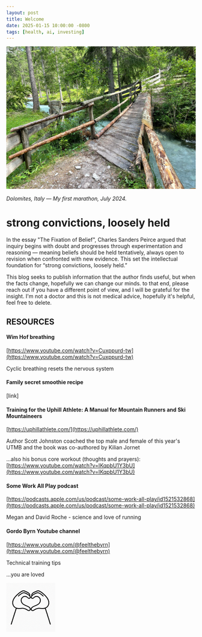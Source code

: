 ```yaml
---
layout: post
title: Welcome
date: 2025-01-15 10:00:00 -0800
tags: [health, ai, investing]
---
```




![Welcome](../images/bridge.jpg)

*Dolomites, Italy  — My first marathon, July 2024.* 



# strong convictions, loosely held

In the essay "The Fixation of Belief", Charles Sanders Peirce argued that inquiry begins with doubt and progresses through experimentation and reasoning — meaning beliefs should be held tentatively, always open to revision when confronted with new evidence. This set the intellectual foundation for “strong convictions, loosely held.” 

This blog seeks to publish information that the author finds useful, but when the facts change, hopefully we can change our minds.  to that end, please reach out if you have a different point of view, and I will be grateful for the insight.  I'm not a doctor and this is not medical advice, hopefully it's helpful, feel free to delete.    



## RESOURCES



#### Wim Hof breathing 

[https://www.youtube.com/watch?v=Cuxppurd-tw](https://www.youtube.com/watch?v=Cuxppurd-tw)

Cyclic breathing resets the nervous system



#### Family secret smoothie recipe

[link]  



#### Training for the Uphill Athlete: A Manual for Mountain Runners and Ski Mountaineers

[https://uphillathlete.com/](https://uphillathlete.com/)

Author Scott Johnston coached the top male and female of this year's UTMB and the book was co-authored by Kilian Jornet 

...also his bonus core workout (thoughts and prayers): [https://www.youtube.com/watch?v=IKqpbU1Y3bU](https://www.youtube.com/watch?v=IKqpbU1Y3bU) 



#### Some Work All Play podcast 

[https://podcasts.apple.com/us/podcast/some-work-all-play/id1521532868](https://podcasts.apple.com/us/podcast/some-work-all-play/id1521532868)

Megan and David Roche - science and love of running



#### Gordo Byrn Youtube channel

[https://www.youtube.com/@feelthebyrn](https://www.youtube.com/@feelthebyrn)

Technical training tips 









...you are loved 

<img src="../images/you are loved.png" alt="you are loved" style="width: 130px; display: block; margin-left: 0;">



